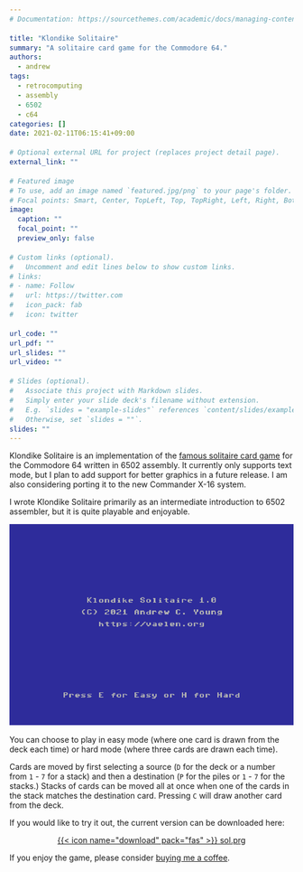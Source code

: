 ```yaml
---
# Documentation: https://sourcethemes.com/academic/docs/managing-content/

title: "Klondike Solitaire"
summary: "A solitaire card game for the Commodore 64."
authors:
  - andrew
tags:
  - retrocomputing
  - assembly
  - 6502
  - c64
categories: []
date: 2021-02-11T06:15:41+09:00

# Optional external URL for project (replaces project detail page).
external_link: ""

# Featured image
# To use, add an image named `featured.jpg/png` to your page's folder.
# Focal points: Smart, Center, TopLeft, Top, TopRight, Left, Right, BottomLeft, Bottom, BottomRight.
image:
  caption: ""
  focal_point: ""
  preview_only: false

# Custom links (optional).
#   Uncomment and edit lines below to show custom links.
# links:
# - name: Follow
#   url: https://twitter.com
#   icon_pack: fab
#   icon: twitter

url_code: ""
url_pdf: ""
url_slides: ""
url_video: ""

# Slides (optional).
#   Associate this project with Markdown slides.
#   Simply enter your slide deck's filename without extension.
#   E.g. `slides = "example-slides"` references `content/slides/example-slides.md`.
#   Otherwise, set `slides = ""`.
slides: ""
---
```

Klondike Solitaire is an implementation of the
[famous solitaire card game](https://en.wikipedia.org/wiki/Klondike_(solitaire))
for the Commodore 64 written in 6502 assembly.
It currently only supports text mode, but I plan to add support for better
graphics in a future release.
I am also considering porting it to the new Commander X-16 system.

I wrote Klondike Solitaire primarily as an intermediate introduction to 6502
assembler, but it is quite playable and enjoyable.

![Welcome Screen](welcome.png)

You can choose to play in easy
mode (where one card is drawn from the deck each time) or hard mode
(where three cards are drawn each time).

Cards are moved by first selecting a source (`D` for the deck or a number
from `1` - `7` for a stack) and then a destination (`P` for the piles or
`1` - `7` for the stacks.)
Stacks of cards can be moved all at once when one of the cards
in the stack matches the destination card.
Pressing `C` will draw another card from the deck.

If you would like to try it out, the current version can be downloaded here:

<p style="text-align: center"><a href="sol.prg">{{< icon name="download" pack="fas" >}} sol.prg</a></p>

If you enjoy the game, please consider [buying me a coffee](https://ko-fi.com/andrewyoung).
